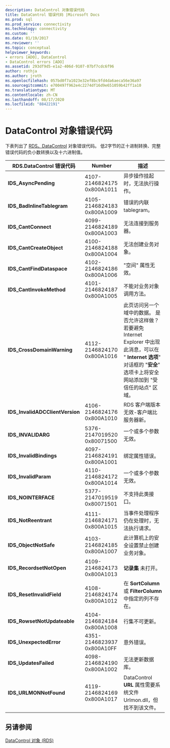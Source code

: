 ```yaml
---
description: DataControl 对象错误代码
title: DataControl 错误代码 |Microsoft Docs
ms.prod: sql
ms.prod_service: connectivity
ms.technology: connectivity
ms.custom: ''
ms.date: 01/19/2017
ms.reviewer: ''
ms.topic: conceptual
helpviewer_keywords:
- errors [ADO], DataControl
- DataControl errors [ADO]
ms.assetid: 293df9d5-e1a2-406d-9107-07bf7cdc6f96
author: rothja
ms.author: jroth
ms.openlocfilehash: 057bd0f7a1023e32ef8bc9fd4da6aeca56e36a97
ms.sourcegitcommit: e700497f962e4c2274df16d9e651059b42ff1a10
ms.translationtype: MT
ms.contentlocale: zh-CN
ms.lasthandoff: 08/17/2020
ms.locfileid: "88422191"
---
```

# <a name="datacontrol-object-error-codes"></a>DataControl 对象错误代码
下表列出了 [RDS。DataControl](../../../ado/reference/rds-api/datacontrol-object-rds.md) 对象错误代码。 低2字节的正十进制转换、完整错误代码的负小数转换以及十六进制值。

|RDS.DataControl 错误代码|Number|描述|
|---------------------------------|------------|-----------------|
|**IDS_AsyncPending**|4107-2146824175 0x800A1011|异步操作挂起时，无法执行操作。|
|**IDS_BadInlineTablegram**|4105-2146824183 0x800A1009|错误的内联 tablegram。|
|**IDS_CantConnect**|4099-2146824189 0x800A1003|无法连接到服务器。|
|**IDS_CantCreateObject**|4100-2146824188 0x800A1004|无法创建业务对象。|
|**IDS_CantFindDataspace**|4102-2146824186 0x800A1006|"空间" 属性无效。|
|**IDS_CantInvokeMethod**|4101-2146824187 0x800A1005|不能对业务对象调用方法。|
|**IDS_CrossDomainWarning**|4112-2146824170 0x800A1016|此页访问另一个域中的数据。 是否允许这样做？ 若要避免 Internet Explorer 中出现此消息，可以在 " **Internet 选项**" 对话框的 "**安全**" 选项卡上将安全网站添加到 "受信任的站点" 区域。|
|**IDS_InvalidADCClientVersion**|4106-2146824176 0x800A1010|RDS 客户端版本无效-客户端比服务器新。|
|**IDS_INVALIDARG**|5376-2147019520 0x80071500|一个或多个参数无效。|
|**IDS_InvalidBindings**|4097-2146824191 0x800A1001|绑定属性错误。|
|**IDS_InvalidParam**|4110-2146824172 0x800A1014|一个或多个参数无效。|
|**IDS_NOINTERFACE**|5377-2147019519 0x80071501|不支持此类接口。|
|**IDS_NotReentrant**|4111-2146824171 0x800A1015|当事件处理程序仍在处理时，无法执行请求。|
|**IDS_ObjectNotSafe**|4103-2146824185 0x800A1007|此计算机上的安全设置禁止创建业务对象。|
|**IDS_RecordsetNotOpen**|4109-2146824173 0x800A1013|**记录集** 未打开。|
|**IDS_ResetInvalidField**|4108-2146824174 0x800A1012|在 **SortColumn** 或 **FilterColumn** 中指定的列不存在。|
|**IDS_RowsetNotUpdateable**|4104-2146824184 0x800A1008|行集不可更新。|
|**IDS_UnexpectedError**|4351-2146823937 0x800A10FF|意外错误。|
|**IDS_UpdatesFailed**|4098-2146824190 0x800A1002|无法更新数据库。|
|**IDS_URLMONNotFound**|4119-2146824169 0x800A1017|DataControl **URL** 属性需要系统文件 Urlmon.dll，但找不到该文件。|

## <a name="see-also"></a>另请参阅
 [DataControl 对象 (RDS)](../../../ado/reference/rds-api/datacontrol-object-rds.md)
